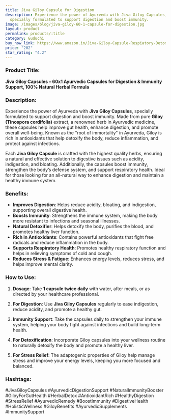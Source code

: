 ```yaml
---
title: Jiva Giloy Capsule for Digestion
description: Experience the power of Ayurveda with Jiva Giloy Capsules,
  specially formulated to support digestion and boost immunity.
image: /images/blog/jiva-giloy-60-1-capsule-for-digestion.jpg
layout: product
permalink: products/:title
category: Guduchi
buy_now_link: https://www.amazon.in/Jiva-Giloy-Capsule-Respiatory-Detoxification/dp/B093KTSXX8/ref=sr_1_3_sspa?crid=2RC2ILXDK0KYX&tag=ayushmonk-21
price: "202"
star_rating: "4.2"
---
```

### Product Title:
**Jiva Giloy Capsules – 60x1 Ayurvedic Capsules for Digestion & Immunity Support, 100% Natural Herbal Formula**

### Description:
Experience the power of Ayurveda with **Jiva Giloy Capsules**, specially formulated to support digestion and boost immunity. Made from pure **Giloy (Tinospora cordifolia)** extract, a renowned herb in Ayurvedic medicine, these capsules help improve gut health, enhance digestion, and promote overall well-being. Known as the "root of immortality" in Ayurveda, Giloy is rich in antioxidants that help detoxify the body, reduce inflammation, and protect against infections.

Each **Jiva Giloy Capsule** is crafted with the highest quality herbs, ensuring a natural and effective solution to digestive issues such as acidity, indigestion, and bloating. Additionally, the capsules boost immunity, strengthen the body’s defense system, and support respiratory health. Ideal for those looking for an all-natural way to enhance digestion and maintain a healthy immune system.

### Benefits:
- **Improves Digestion**: Helps reduce acidity, bloating, and indigestion, supporting overall digestive health.
- **Boosts Immunity**: Strengthens the immune system, making the body more resistant to infections and seasonal illnesses.
- **Natural Detoxifier**: Helps detoxify the body, purifies the blood, and promotes healthy liver function.
- **Rich in Antioxidants**: Contains powerful antioxidants that fight free radicals and reduce inflammation in the body.
- **Supports Respiratory Health**: Promotes healthy respiratory function and helps in relieving symptoms of cold and cough.
- **Reduces Stress & Fatigue**: Enhances energy levels, reduces stress, and helps improve mental clarity.

### How to Use:
1. **Dosage**: Take **1 capsule twice daily** with water, after meals, or as directed by your healthcare professional.

2. **For Digestion**: Use **Jiva Giloy Capsules** regularly to ease indigestion, reduce acidity, and promote a healthy gut.

3. **Immunity Support**: Take the capsules daily to strengthen your immune system, helping your body fight against infections and build long-term health.

4. **For Detoxification**: Incorporate Giloy capsules into your wellness routine to naturally detoxify the body and promote a healthy liver.

5. **For Stress Relief**: The adaptogenic properties of Giloy help manage stress and improve your energy levels, keeping you more focused and balanced.

### Hashtags:
#JivaGiloyCapsules #AyurvedicDigestionSupport #NaturalImmunityBooster #GiloyForGutHealth #HerbalDetox #AntioxidantRich #HealthyDigestion #StressRelief #AyurvedicRemedy #BoostImmunity #DigestiveHealth #HolisticWellness #GiloyBenefits #AyurvedicSupplements #ImmunitySupport
